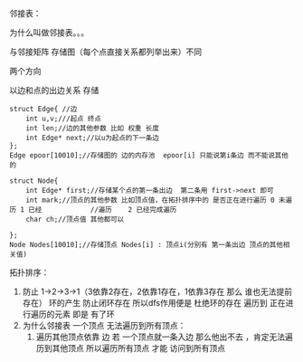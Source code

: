邻接表：

为什么叫做邻接表。。。

与邻接矩阵 存储图（每个点直接关系都列举出来）不同

两个方向

以边和点的出边关系 存储

  

~~~
struct Edge{ //边
	int u,v;///起点 终点
	int len;//边的其他参数 比如 权重 长度
	int Edge* next;//以u为起点的下一条边
};
Edge epoor[10010];//存储图的 边的内存池  epoor[i] 只能说第i条边 而不能说其他的
~~~

~~~
struct Node{
	int Edge* first;//存储某个点的第一条出边  第二条用 first->next 即可
	int mark;//顶点的其他参数 比如顶点值，在拓扑排序中的 是否正在进行遍历 0 未遍历 1 已经			//遍历    2 已经完成遍历
	char ch;//顶点值 其他都可以
 			
};
Node Nodes[10010];//存储顶点 Nodes[i] : 顶点i(分别有 第一条出边 顶点的其他相关值)
~~~

拓扑排序：

1. 防止 1->2->3->1（3依靠2存在，2依靠1存在，1依靠3存在 那么 谁也无法提前存在） 环的产生   防止闭环存在 所以dfs作用便是 杜绝环的存在 遍历到 正在进行遍历的元素 即是 有了环
2. 为什么邻接表 一个顶点 无法遍历到所有顶点：
   1. 遍历其他顶点依靠 边  若 一个顶点就一条入边 那么他出不去 ，肯定无法遍历到其他顶点 所以遍历所有顶点 才能 访问到所有顶点



~~~
~~~

